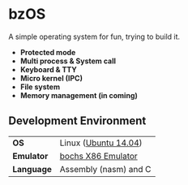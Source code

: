 bzOS
=========
A simple operating system for fun, trying to build it.
>
- __Protected mode__
- __Multi process & System call__
- __Keyboard & TTY__
- __Micro kernel (IPC)__
- __File system__
- __Memory management (in coming)__

Development Environment
---------
<table>
<tr>
	<td><b>OS</b></td><td>Linux (<a href="http://www.ubuntu.com/download/">Ubuntu 14.04</a>)</td>
</tr>
<tr>
	<td><b>Emulator</b></td><td><a href="http://sourceforge.net/projects/bochs/">bochs X86 Emulator</a></td>
</tr>
<tr>
	<td><b>Language</b></td><td>Assembly (nasm) and C</td>
</tr>
</table>
